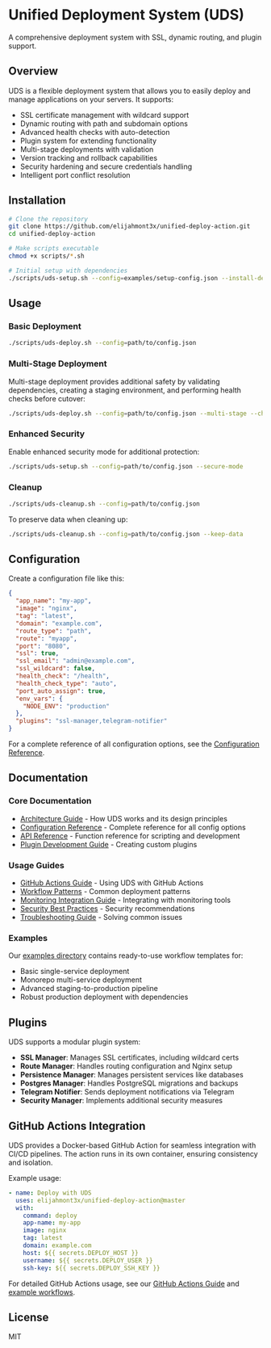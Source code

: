 # Unified Deployment System (UDS)

A comprehensive deployment system with SSL, dynamic routing, and plugin support.

## Overview

UDS is a flexible deployment system that allows you to easily deploy and manage applications on your servers. It supports:

- SSL certificate management with wildcard support
- Dynamic routing with path and subdomain options
- Advanced health checks with auto-detection
- Plugin system for extending functionality
- Multi-stage deployments with validation
- Version tracking and rollback capabilities
- Security hardening and secure credentials handling
- Intelligent port conflict resolution

## Installation

```bash
# Clone the repository
git clone https://github.com/elijahmont3x/unified-deploy-action.git
cd unified-deploy-action

# Make scripts executable
chmod +x scripts/*.sh

# Initial setup with dependencies
./scripts/uds-setup.sh --config=examples/setup-config.json --install-deps --check-system
```

## Usage

### Basic Deployment

```bash
./scripts/uds-deploy.sh --config=path/to/config.json
```

### Multi-Stage Deployment

Multi-stage deployment provides additional safety by validating dependencies, creating a staging environment, and performing health checks before cutover:

```bash
./scripts/uds-deploy.sh --config=path/to/config.json --multi-stage --check-dependencies
```

### Enhanced Security

Enable enhanced security mode for additional protection:

```bash
./scripts/uds-setup.sh --config=path/to/config.json --secure-mode
```

### Cleanup

```bash
./scripts/uds-cleanup.sh --config=path/to/config.json
```

To preserve data when cleaning up:

```bash
./scripts/uds-cleanup.sh --config=path/to/config.json --keep-data
```

## Configuration

Create a configuration file like this:

```json
{
  "app_name": "my-app",
  "image": "nginx",
  "tag": "latest",
  "domain": "example.com",
  "route_type": "path",
  "route": "myapp",
  "port": "8080",
  "ssl": true,
  "ssl_email": "admin@example.com",
  "ssl_wildcard": false,
  "health_check": "/health",
  "health_check_type": "auto",
  "port_auto_assign": true,
  "env_vars": {
    "NODE_ENV": "production"
  },
  "plugins": "ssl-manager,telegram-notifier"
}
```

For a complete reference of all configuration options, see the [Configuration Reference](docs/configuration.md).

## Documentation

### Core Documentation
- [Architecture Guide](docs/architecture.md) - How UDS works and its design principles
- [Configuration Reference](docs/configuration.md) - Complete reference for all config options
- [API Reference](docs/api-reference.md) - Function reference for scripting and development
- [Plugin Development Guide](docs/plugin-development.md) - Creating custom plugins

### Usage Guides
- [GitHub Actions Guide](docs/github-actions.md) - Using UDS with GitHub Actions
- [Workflow Patterns](docs/workflow-patterns.md) - Common deployment patterns
- [Monitoring Integration Guide](docs/monitoring.md) - Integrating with monitoring tools
- [Security Best Practices](docs/security.md) - Security recommendations
- [Troubleshooting Guide](docs/troubleshooting.md) - Solving common issues

### Examples
Our [examples directory](examples/) contains ready-to-use workflow templates for:
- Basic single-service deployment
- Monorepo multi-service deployment
- Advanced staging-to-production pipeline
- Robust production deployment with dependencies

## Plugins

UDS supports a modular plugin system:

- **SSL Manager**: Manages SSL certificates, including wildcard certs
- **Route Manager**: Handles routing configuration and Nginx setup
- **Persistence Manager**: Manages persistent services like databases
- **Postgres Manager**: Handles PostgreSQL migrations and backups
- **Telegram Notifier**: Sends deployment notifications via Telegram
- **Security Manager**: Implements additional security measures

## GitHub Actions Integration

UDS provides a Docker-based GitHub Action for seamless integration with CI/CD pipelines. The action runs in its own container, ensuring consistency and isolation.

Example usage:
```yaml
- name: Deploy with UDS
  uses: elijahmont3x/unified-deploy-action@master
  with:
    command: deploy
    app-name: my-app
    image: nginx
    tag: latest
    domain: example.com
    host: ${{ secrets.DEPLOY_HOST }}
    username: ${{ secrets.DEPLOY_USER }}
    ssh-key: ${{ secrets.DEPLOY_SSH_KEY }}
```

For detailed GitHub Actions usage, see our [GitHub Actions Guide](docs/github-actions.md) and [example workflows](examples/).

## License

MIT